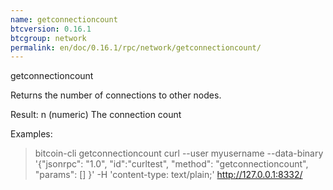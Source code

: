 ```yaml
---
name: getconnectioncount
btcversion: 0.16.1
btcgroup: network
permalink: en/doc/0.16.1/rpc/network/getconnectioncount/
---
```


getconnectioncount

Returns the number of connections to other nodes.

Result:
n          (numeric) The connection count

Examples:
> bitcoin-cli getconnectioncount 
> curl --user myusername --data-binary '{"jsonrpc": "1.0", "id":"curltest", "method": "getconnectioncount", "params": [] }' -H 'content-type: text/plain;' http://127.0.0.1:8332/


